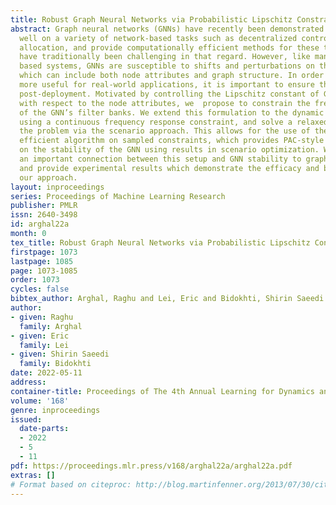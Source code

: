 ```yaml
---
title: Robust Graph Neural Networks via Probabilistic Lipschitz Constraints
abstract: Graph neural networks (GNNs) have recently been demonstrated to perform
  well on a variety of network-based tasks such as decentralized control and resource
  allocation, and provide computationally efficient methods for these tasks which
  have traditionally been challenging in that regard. However, like many neural-network
  based systems, GNNs are susceptible to shifts and perturbations on their inputs,
  which can include both node attributes and graph structure. In order to make them
  more useful for real-world applications, it is important to ensure their robustness
  post-deployment. Motivated by controlling the Lipschitz constant of GNN filters
  with respect to the node attributes, we  propose to constrain the frequency response
  of the GNN’s filter banks. We extend this formulation to the dynamic graph setting
  using a continuous frequency response constraint, and solve a relaxed variant of
  the problem via the scenario approach. This allows for the use of the same computationally
  efficient algorithm on sampled constraints, which provides PAC-style guarantees
  on the stability of the GNN using results in scenario optimization. We also highlight
  an important connection between this setup and GNN stability to graph perturbations,
  and provide experimental results which demonstrate the efficacy and broadness of
  our approach.
layout: inproceedings
series: Proceedings of Machine Learning Research
publisher: PMLR
issn: 2640-3498
id: arghal22a
month: 0
tex_title: Robust Graph Neural Networks via Probabilistic Lipschitz Constraints
firstpage: 1073
lastpage: 1085
page: 1073-1085
order: 1073
cycles: false
bibtex_author: Arghal, Raghu and Lei, Eric and Bidokhti, Shirin Saeedi
author:
- given: Raghu
  family: Arghal
- given: Eric
  family: Lei
- given: Shirin Saeedi
  family: Bidokhti
date: 2022-05-11
address:
container-title: Proceedings of The 4th Annual Learning for Dynamics and Control Conference
volume: '168'
genre: inproceedings
issued:
  date-parts:
  - 2022
  - 5
  - 11
pdf: https://proceedings.mlr.press/v168/arghal22a/arghal22a.pdf
extras: []
# Format based on citeproc: http://blog.martinfenner.org/2013/07/30/citeproc-yaml-for-bibliographies/
---
```

